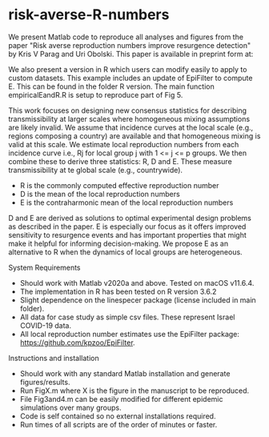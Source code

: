 # risk-averse-R-numbers

We present Matlab code to reproduce all analyses and figures from the paper "Risk averse reproduction numbers improve resurgence detection" by Kris V Parag and Uri Obolski. This paper is available in preprint form at:

We also present a version in R which users can modify easily to apply to custom datasets. This example includes an update of EpiFilter to compute E. This can be found in the folder R version. The main function empiricalEandR.R is setup to reproduce part of Fig 5.

This work focuses on designing new consensus statistics for describing transmissibility at larger scales where homogeneous mixing assumptions are likely invalid. We assume that incidence curves at the local scale (e.g., regions composing a country) are available and that homogeneous mixing is valid at this scale. We estimate local reproduction numbers from each incidence curve i.e., Rj for local group j with 1 <= j <= p groups. We then combine these to derive three statistics: R, D and E. These measure transmissibility at te global scale (e.g., countrywide).

- R is the commonly computed effective reproduction number
- D is the mean of the local reproduction numbers
- E is the contraharmonic mean of the local reproduction numbers

D and E are derived as solutions to optimal experimental design problems as described in the paper. E is especially our focus as it offers improved sensitivity to resurgence events and has important properties that might make it helpful for informing decision-making. We propose E as an alternative to R when the dynamics of local groups are heterogeneous.

System Requirements
- Should work with Matlab v2020a and above. Tested on macOS v11.6.4.
- The implementation in R has been tested on R version 3.6.2
- Slight dependence on the linespecer package (license included in main folder).
- All data for case study as simple csv files. These represent Israel COVID-19 data.
- All local reproduction number estimates use the EpiFilter package: https://github.com/kpzoo/EpiFilter.

Instructions and installation
- Should work with any standard Matlab installation and generate figures/results.
- Run FigX.m where X is the figure in the manuscript to be reproduced.
- File Fig3and4.m can be easily modified for different epidemic simulations over many groups.
- Code is self contained so no external installations required.
- Run times of all scripts are of the order of minutes or faster.

